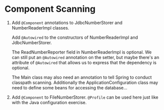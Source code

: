 # Component Scanning

1. Add `@Component` annotations to JdbcNumberStorer and NumberReaderImpl classes.

   Add `@Autowired` to the constructors of NumberReaderImpl and JdbcNumberStorer.
   
   The ReadNumberReporter field in NumberReaderImpl is optional. We can still put an
   `@Autowired` annotation on the setter, but maybe there's an attribute of `@Autowired`
   that allows us to express that the dependency is optional.

   The Main class may also need an annotation to tell Spring to conduct classpath scanning. Additionally
   the ApplicationConfiguration class may need to define some beans for accessing the database...
   
2. Add `@Component` to FileNumberStorer. `@Profile` can be used here just like with the Java configuration
exercise.